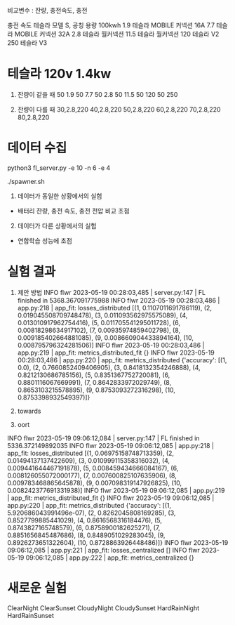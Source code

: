 비교변수 : 잔량, 충전속도, 충전


충전 속도
테슬라 모델 S, 공칭 용량 100kwh
1.9 테슬라 MOBILE 커넥션 16A
7.7 테슬라 MOBILE 커넥션 32A
2.8 테슬라 월커넥션
11.5 테슬라 월커넥션
120 테슬라 V2
250 테슬라 V3



# 테슬라 120v 1.4kw
1. 잔량이 같을 때
50 1.9
50 7.7
50 2.8
50 11.5
50 120
50 250



2. 잔량이 다를 때
30,2.8,220
40,2.8,220
50,2.8,220
60,2.8,220
70,2.8,220
80,2.8,220



#  데이터 수집

python3 fl_server.py -e 10 -n 6 -e 4

./spawner.sh


1. 데이터가 동일한 상황에서의 실험
 - 배터리 잔량, 충전 속도, 충전 전압 비교 초점

2. 데이터가 다른 상황에서의 실험
 - 연합학습 성능에 초점





 # 실험 결과

 1. 제안 방법
INFO flwr 2023-05-19 00:28:03,485 | server.py:147 | FL finished in 5368.367091775988
INFO flwr 2023-05-19 00:28:03,486 | app.py:218 | app_fit: losses_distributed [(1, 0.1107011691786119), (2, 0.019045508709748478), (3, 0.011093562975575089), (4, 0.013010917962754416), (5, 0.011705541295011728), (6, 0.00818298634917102), (7, 0.00935974859402798), (8, 0.009185402664881085), (9, 0.008660904433894164), (10, 0.008795796324281506)]
INFO flwr 2023-05-19 00:28:03,486 | app.py:219 | app_fit: metrics_distributed_fit {}
INFO flwr 2023-05-19 00:28:03,486 | app.py:220 | app_fit: metrics_distributed {'accuracy': [(1, 0.0), (2, 0.7660852409406905), (3, 0.8418132354246888), (4, 0.8212130686785156), (5, 0.8351367752720081), (6, 0.8801116067669991), (7, 0.8642833972029749), (8, 0.8653103215578895), (9, 0.8753093272316298), (10, 0.8753398932549397)]}

2. towards

3. oort

INFO flwr 2023-05-19 09:06:12,084 | server.py:147 | FL finished in 5336.372149892035
INFO flwr 2023-05-19 09:06:12,085 | app.py:218 | app_fit: losses_distributed [(1, 0.06975158748713359), (2, 0.01494137137422609), (3, 0.010999115358316032), (4, 0.009441644467191878), (5, 0.008459434666084167), (6, 0.008126055072000177), (7, 0.007600825107635906), (8, 0.009783468865645878), (9, 0.007098319147926825), (10, 0.008242377691331938)]
INFO flwr 2023-05-19 09:06:12,085 | app.py:219 | app_fit: metrics_distributed_fit {}
INFO flwr 2023-05-19 09:06:12,085 | app.py:220 | app_fit: metrics_distributed {'accuracy': [(1, 5.920686043991496e-07), (2, 0.8262045808169285), (3, 0.8527799885441029), (4, 0.8616568316184476), (5, 0.8743827165748579), (6, 0.8758900182625271), (7, 0.8851656845487686), (8, 0.8489051029283045), (9, 0.8926273651322604), (10, 0.8728863926448486)]}
INFO flwr 2023-05-19 09:06:12,085 | app.py:221 | app_fit: losses_centralized []
INFO flwr 2023-05-19 09:06:12,085 | app.py:222 | app_fit: metrics_centralized {}



# 새로운 실험 

ClearNight
ClearSunset
CloudyNight
CloudySunset
HardRainNight
HardRainSunset
